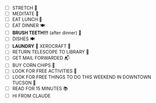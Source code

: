 - [ ] STRETCH 🤸
- [ ] MEDITATE 🧘
- [ ] EAT LUNCH 🥪
- [ ] EAT DINNER 🍽️
- [ ] **BRUSH TEETH!!!** (after dinner) 🦷
- [ ] DISHES 🍽️
- [ ] **LAUNDRY** 👕
XEROCRAFT 🔧
- [ ] RETURN TELESCOPE TO LIBRARY 🔭
- [ ] GET MAIL FORWARDED 📬
- [ ] BUY CORN CHIPS 🌽
- [ ] LOOK FOR FREE ACTIVITIES 🎉
- [ ] LOOK FOR FREE THINGS TO DO THIS WEEKEND IN DOWNTOWN TUCSON 🌵
- [ ] READ FOR 15 MINUTES 📚
- [ ] HI FROM CLAUDE
